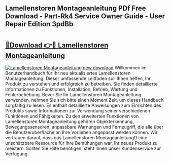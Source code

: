 ## Lamellenstoren Montageanleitung PDf Free Download - Part-Rk4 Service Owner Guide - User Repair Edition 3pdBb

# <h2><a href="http://df6v1s.blite.top/?on=Lamellenstoren+Montageanleitung">🔗Download 👉🔴 Lamellenstoren Montageanleitung</a></h2>

[![Lamellenstoren Montageanleitung new download](https://i.imgur.com/lujVjoI.png)](http://df6v1s.blite.top/?on=Lamellenstoren+Montageanleitung)
Willkommen im Benutzerhandbuch für Ihr neu aktualisiertes Lamellenstoren Montageanleitung. Dieser umfassende Leitfaden soll Ihnen helfen, Ihr Produkt zu verstehen und erfolgreich zu betreiben. Sie finden detaillierte Informationen zu Funktionen, Installation, Betrieb, Wartung und Fehlerbehebung. Bevor Sie Ihr Lamellenstoren Montageanleitung verwenden, nehmen Sie sich bitte einen Moment Zeit, um dieses Handbuch sorgfältig zu lesen. Es enthält detaillierte Anweisungen zum Einrichten des Produkts sowie Informationen zur Verwendung seiner verschiedenen Funktionen und Fähigkeiten. Zu den erweiterten Funktionen von Lamellenstoren Montageanleitung gehören Objekterkennung, Bewegungssensoren, anpassbare Warnungen und Fernzugriff, die alle über die Benutzeroberfläche an Ihre Vorlieben angepasst werden können. Wir vertrauen darauf, dass das Lamellenstoren MontageanleitungD eine unschätzbare Ressource für Ihre Bemühungen war, Ihr neues Produkt zu meistern. Sollten Sie Hilfe benötigen, steht Ihnen unser Kundenservice zur Verfügung.
